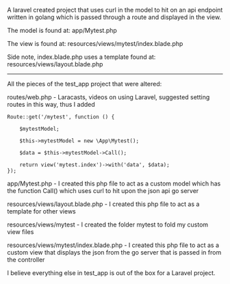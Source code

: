 A laravel created project that uses curl in the model to hit on an api endpoint written in golang which is passed through a route and displayed in the view. 

The model is found at: app/Mytest.php

The view is found at: resources/views/mytest/index.blade.php

Side note, index.blade.php uses a template found at: resources/views/layout.blade.php

-------------------------------------------------------------------------------------

All the pieces of the test_app project that were altered:

routes/web.php - Laracasts, videos on using Laravel, suggested setting routes in this way, thus I added 

    Route::get('/mytest', function () {

        $mytestModel;
    
        $this->mytestModel = new \App\Mytest();
    
        $data = $this->mytestModel->Call();
    
        return view('mytest.index')->with('data', $data);
    });


app/Mytest.php - I created this php file to act as a custom model which has the function Call() which uses curl to hit upon the json api go server

resources/views/layout.blade.php - I created this php file to act as a template for other views

resources/views/mytest - I created the folder mytest to fold my custom view files

resources/views/mytest/index.blade.php - I created this php file to act as a custom view that displays the json from the go server that is passed in from the controller

I believe everything else in test_app is out of the box for a Laravel project.
